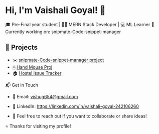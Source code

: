 # Hi, I'm Vaishali Goyal! 👋

🎓 Pre-Final year student | 👩‍💻 MERN Stack Developer | 💻 ML Learner
📌 Currently working on:  snipmate-Code-snippet-manager

## 📂 Projects
- ✂️ [snipmate-Code-snippet-manager project](https://github.com/vaishaligoyal05/snipmate-Code-snippet-manager)
- 🖱 [Hand Mouse Proj](https://github.com/vaishaligoyal05/Hand_Mouse_Proj)
- 🏠 [Hostel Issue Tracker](https://github.com/vaishaligoyal05/hostel-issue-tracker)

📬 Get in Touch
- 📧 Email: vishug654@gmail.com
- 💼 LinkedIn: https://linkedin.com/in/vaishali-goyal-242106260
  
- 💬 Feel free to reach out if you want to collaborate or share ideas!


⭐ Thanks for visiting my profile!
